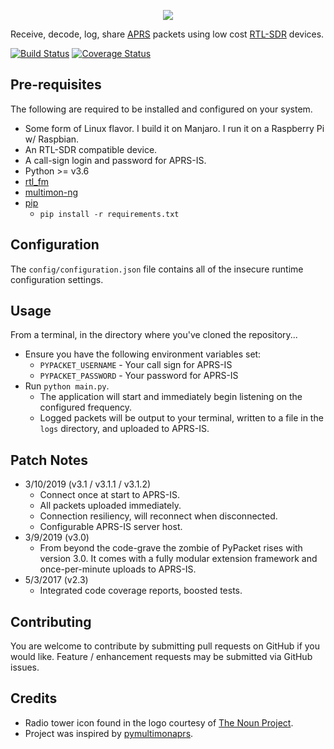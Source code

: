 <p align="center"><img src="https://i.imgur.com/MZYHAFG.png" /></p>

Receive, decode, log, share [APRS](http://www.aprs.org/) packets using low cost [RTL-SDR](http://osmocom.org/projects/sdr/wiki/rtl-sdr) devices.

[![Build Status](https://travis-ci.org/cceremuga/pypacket.svg?branch=master)](https://travis-ci.org/cceremuga/pypacket) [![Coverage Status](https://coveralls.io/repos/github/cceremuga/pypacket/badge.svg?branch=master)](https://coveralls.io/github/cceremuga/pypacket?branch=master)

## Pre-requisites

The following are required to be installed and configured on your system.

* Some form of Linux flavor. I build it on Manjaro. I run it on a Raspberry Pi w/ Raspbian.
* An RTL-SDR compatible device.
* A call-sign login and password for APRS-IS.
* Python >= v3.6
* [rtl_fm](http://osmocom.org/projects/sdr/wiki/rtl-sdr)
* [multimon-ng](https://github.com/EliasOenal/multimon-ng)
* [pip](https://pypi.python.org/pypi/pip)
    * `pip install -r requirements.txt`

## Configuration

The `config/configuration.json` file contains all of the insecure runtime configuration settings.

## Usage

From a terminal, in the directory where you've cloned the repository...

* Ensure you have the following environment variables set:
    * `PYPACKET_USERNAME` - Your call sign for APRS-IS
    * `PYPACKET_PASSWORD` - Your password for APRS-IS
* Run `python main.py`.
    * The application will start and immediately begin listening on the configured frequency.
    * Logged packets will be output to your terminal, written to a file in the `logs` directory, and uploaded to APRS-IS.

## Patch Notes

* 3/10/2019 (v3.1 / v3.1.1 / v3.1.2)
    * Connect once at start to APRS-IS.
    * All packets uploaded immediately.
    * Connection resiliency, will reconnect when disconnected.
    * Configurable APRS-IS server host.
* 3/9/2019 (v3.0)
    * From beyond the code-grave the zombie of PyPacket rises with version 3.0. It comes with a fully modular extension framework and once-per-minute uploads to APRS-IS.
* 5/3/2017 (v2.3)
    * Integrated code coverage reports, boosted tests.

## Contributing

You are welcome to contribute by submitting pull requests on GitHub if you would like. Feature / enhancement requests may be submitted via GitHub issues.

## Credits

* Radio tower icon found in the logo courtesy of [The Noun Project](https://thenounproject.com/search/?q=radio%20tower&i=749293).
* Project was inspired by [pymultimonaprs](https://github.com/asdil12/pymultimonaprs).
